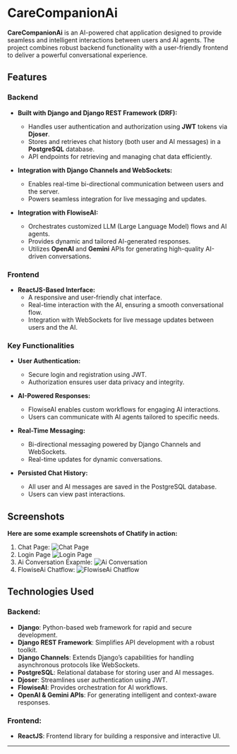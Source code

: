 # CareCompanionAi

**CareCompanionAi** is an AI-powered chat application designed to provide seamless and intelligent interactions between users and AI agents. The project combines robust backend functionality with a user-friendly frontend to deliver a powerful conversational experience.

## Features

### Backend
- **Built with Django and Django REST Framework (DRF):**
  - Handles user authentication and authorization using **JWT** tokens via **Djoser**.
  - Stores and retrieves chat history (both user and AI messages) in a **PostgreSQL** database.
  - API endpoints for retrieving and managing chat data efficiently.

- **Integration with Django Channels and WebSockets:**
  - Enables real-time bi-directional communication between users and the server.
  - Powers seamless integration for live messaging and updates.

- **Integration with FlowiseAI:**
  - Orchestrates customized LLM (Large Language Model) flows and AI agents.
  - Provides dynamic and tailored AI-generated responses.
  - Utilizes **OpenAI** and **Gemini** APIs for generating high-quality AI-driven conversations.

### Frontend
- **ReactJS-Based Interface:**
  - A responsive and user-friendly chat interface.
  - Real-time interaction with the AI, ensuring a smooth conversational flow.
  - Integration with WebSockets for live message updates between users and the AI.

### Key Functionalities
- **User Authentication:**
  - Secure login and registration using JWT.
  - Authorization ensures user data privacy and integrity.

- **AI-Powered Responses:**
  - FlowiseAI enables custom workflows for engaging AI interactions.
  - Users can communicate with AI agents tailored to specific needs.

- **Real-Time Messaging:**
  - Bi-directional messaging powered by Django Channels and WebSockets.
  - Real-time updates for dynamic conversations.

- **Persisted Chat History:**
  - All user and AI messages are saved in the PostgreSQL database.
  - Users can view past interactions.

## Screenshots
  **Here are some example screenshots of Chatify in action:**

1. Chat Page:
   ![Chat Page](https://github.com/user-attachments/assets/4e3d91bd-a05d-4807-b319-2d89b0b5618d)
2. Login Page
   ![Login Page](https://github.com/user-attachments/assets/9e08c27f-13ee-45c8-ad57-ca945e7effb2)
3. Ai Conversation Exapmle:
   ![Ai Conversation](https://github.com/user-attachments/assets/5d16b3b4-3aaa-40c2-aba9-993a367b302c)
4. FlowiseAi Chatflow:
   ![FlowiseAi Chatflow](https://github.com/user-attachments/assets/976edca8-57a7-4fa5-8b5c-7f015435a41f)

## Technologies Used

### Backend:
- **Django**: Python-based web framework for rapid and secure development.
- **Django REST Framework**: Simplifies API development with a robust toolkit.
- **Django Channels**: Extends Django’s capabilities for handling asynchronous protocols like WebSockets.
- **PostgreSQL**: Relational database for storing user and AI messages.
- **Djoser**: Streamlines user authentication using JWT.
- **FlowiseAI**: Provides orchestration for AI workflows.
- **OpenAI & Gemini APIs**: For generating intelligent and context-aware responses.

### Frontend:
- **ReactJS**: Frontend library for building a responsive and interactive UI.

---

